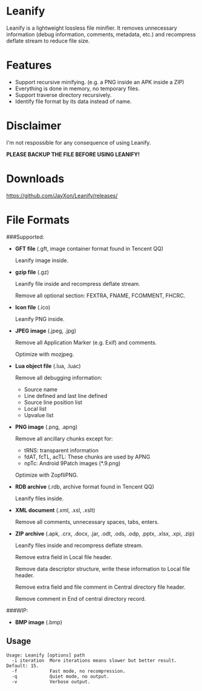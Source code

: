 Leanify
=======

Leanify is a lightweight lossless file minifier. It removes unnecessary information (debug information, comments, metadata, etc.) and recompress deflate stream to reduce file size.


Features
========

* Support recursive minifying. (e.g. a PNG inside an APK inside a ZIP)
* Everything is done in memory, no temporary files.
* Support traverse directory recursively.
* Identify file format by its data instead of name.

Disclaimer
==========

I'm not respossible for any consequence of using Leanify.

**PLEASE BACKUP THE FILE BEFORE USING LEANIFY!**

Downloads
=========

https://github.com/JayXon/Leanify/releases/


File Formats
=======

###Supported:

* **GFT file** (.gft, image container format found in Tencent QQ)

  Leanify image inside.
  
* **gzip file** (.gz)

  Leanify file inside and recompress deflate stream.
  
  Remove all optional section: FEXTRA, FNAME, FCOMMENT, FHCRC.
  
* **Icon file** (.ico) 

  Leanify PNG inside.

* **JPEG image** (.jpeg, .jpg)

  Remove all Application Marker (e.g. Exif) and comments.

  Optimize with mozjpeg.

* **Lua object file** (.lua, .luac)

  Remove all debugging information:
  
  * Source name
  * Line defined and last line defined
  * Source line position list
  * Local list
  * Upvalue list
  
* **PNG image** (.png, .apng)

  Remove all ancillary chunks except for:
  
  * tRNS: transparent information
  * fdAT, fcTL, acTL: These chunks are used by APNG
  * npTc: Android 9Patch images (*.9.png)

  Optimize with ZopfliPNG.

* **RDB archive** (.rdb, archive format found in Tencent QQ)

  Leanify files inside.
  
* **XML document** (.xml, .xsl, .xslt)

  Remove all comments, unnecessary spaces, tabs, enters.
  
* **ZIP archive** (.apk, .crx, .docx, .jar, .odt, .ods, .odp, .pptx, .xlsx, .xpi, .zip)

  Leanify files inside and recompress deflate stream.
  
  Remove extra field in Local file header.
  
  Remove data descriptor structure, write these information to Local file header.
  
  Remove extra field and file comment in Central directory file header.
  
  Remove comment in End of central directory record.
  

###WIP:

* **BMP image** (.bmp)


Usage
--------------

```
Usage: Leanify [options] path
  -i iteration  More iterations means slower but better result. Default: 15.
  -f            Fast mode, no recompression.
  -q            Quiet mode, no output.
  -v            Verbose output.
```


